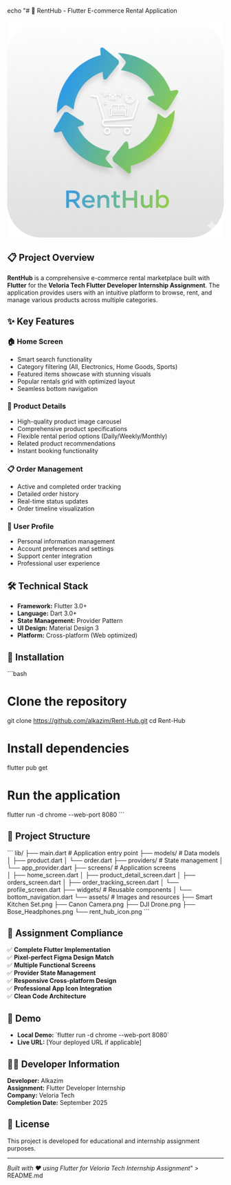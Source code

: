 echo "# 🛒 RentHub - Flutter E-commerce Rental Application

![RentHub Logo](lib/assets/rent_hub_icon.png)

## 📋 Project Overview
**RentHub** is a comprehensive e-commerce rental marketplace built with **Flutter** for the **Veloria Tech Flutter Developer Internship Assignment**. The application provides users with an intuitive platform to browse, rent, and manage various products across multiple categories.

## ✨ Key Features

### 🏠 Home Screen
- Smart search functionality
- Category filtering (All, Electronics, Home Goods, Sports)  
- Featured items showcase with stunning visuals
- Popular rentals grid with optimized layout
- Seamless bottom navigation

### 📱 Product Details
- High-quality product image carousel
- Comprehensive product specifications
- Flexible rental period options (Daily/Weekly/Monthly)
- Related product recommendations
- Instant booking functionality

### 📋 Order Management  
- Active and completed order tracking
- Detailed order history
- Real-time status updates
- Order timeline visualization

### 👤 User Profile
- Personal information management
- Account preferences and settings
- Support center integration
- Professional user experience

## 🛠️ Technical Stack
- **Framework:** Flutter 3.0+
- **Language:** Dart 3.0+
- **State Management:** Provider Pattern
- **UI Design:** Material Design 3
- **Platform:** Cross-platform (Web optimized)

## 🚀 Installation

\`\`\`bash
# Clone the repository
git clone https://github.com/alkazim/Rent-Hub.git
cd Rent-Hub

# Install dependencies  
flutter pub get

# Run the application
flutter run -d chrome --web-port 8080
\`\`\`

## 📂 Project Structure
\`\`\`
lib/
├── main.dart                 # Application entry point
├── models/                   # Data models
│   ├── product.dart
│   └── order.dart
├── providers/                # State management
│   └── app_provider.dart
├── screens/                  # Application screens  
│   ├── home_screen.dart
│   ├── product_detail_screen.dart
│   ├── orders_screen.dart
│   ├── order_tracking_screen.dart
│   └── profile_screen.dart
├── widgets/                  # Reusable components
│   └── bottom_navigation.dart
└── assets/                   # Images and resources
    ├── Smart Kitchen Set.png
    ├── Canon Camera.png
    ├── DJI Drone.png
    ├── Bose_Headphones.png
    └── rent_hub_icon.png
\`\`\`

## 🎯 Assignment Compliance
✅ **Complete Flutter Implementation**  
✅ **Pixel-perfect Figma Design Match**  
✅ **Multiple Functional Screens**  
✅ **Provider State Management**  
✅ **Responsive Cross-platform Design**  
✅ **Professional App Icon Integration**  
✅ **Clean Code Architecture**  

## 📱 Demo
- **Local Demo:** \`flutter run -d chrome --web-port 8080\`
- **Live URL:** [Your deployed URL if applicable]

## 👨‍💻 Developer Information
**Developer:** Alkazim  
**Assignment:** Flutter Developer Internship  
**Company:** Veloria Tech  
**Completion Date:** September 2025

## 📄 License
This project is developed for educational and internship assignment purposes.

---
*Built with ❤️ using Flutter for Veloria Tech Internship Assignment*" > README.md
